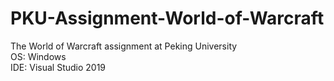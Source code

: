 # PKU-Assignment-World-of-Warcraft
The World of Warcraft assignment at Peking University  
OS: Windows  
IDE: Visual Studio 2019


